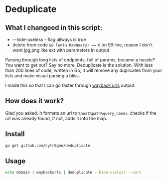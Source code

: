 # Deduplicate

## What I changeed in this script:

* --hide-useless - flag allways is true
* delete from code ```&& len(u.RawQuery) == 0``` on 59 line, reason I don't want jpg,png like ext with parameters in output



Parsing through long lists of endpoints, full of params, became a hassle? You want to get out? Say no more, Deduplicate is the solution. With less than 200 lines of code, written in Go, it will remove any duplicates from your lists and make visual parsing a bliss.

I made this so that I can go faster through [wayback urls](https://github.com/tomnomnom/waybackurls) output.

## How does it work?

Glad you asked. It formats an url to `%host%path%query_names`, checks if the url was already found, if not, adds it into the map.

## Install

```bash
go get github.com/nytr0gen/deduplicate
```

## Usage

```bash
echo domain | waybackurls | deduplicate --hide-useless --sort
```
